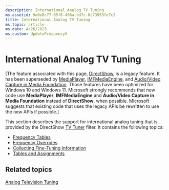 ```yaml
---
description: International Analog TV Tuning
ms.assetid: 9a0e8c77-05f6-496a-bd7c-8c73953fe7c2
title: International Analog TV Tuning
ms.topic: article
ms.date: 4/26/2023
ms.custom: UpdateFrequency5
---
```


# International Analog TV Tuning

\[The feature associated with this page, [DirectShow](/windows/win32/directshow/directshow), is a legacy feature. It has been superseded by [MediaPlayer](/uwp/api/Windows.Media.Playback.MediaPlayer), [IMFMediaEngine](/windows/win32/api/mfmediaengine/nn-mfmediaengine-imfmediaengine), and [Audio/Video Capture in Media Foundation](windows/win32/medfound/audio-video-capture-in-media-foundation). Those features have been optimized for Windows 10 and Windows 11. Microsoft strongly recommends that new code use **MediaPlayer**, **IMFMediaEngine** and **Audio/Video Capture in Media Foundation** instead of **DirectShow**, when possible. Microsoft suggests that existing code that uses the legacy APIs be rewritten to use the new APIs if possible.\]

This section describes the support for international analog tuning that is provided by the DirectShow [TV Tuner](tv-tuner-filter.md) filter. It contains the following topics:

-   [Frequency Tables](frequency-tables.md)
-   [Frequency Overrides](frequency-overrides.md)
-   [Collecting Fine-Tuning Information](collecting-fine-tuning-information.md)
-   [Tables and Assignments](tables-and-assignments.md)

## Related topics

<dl> <dt>

[Analog Television Tuning](analog-television-tuning.md)
</dt> </dl>

 

 



